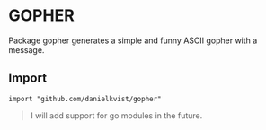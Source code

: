 # GOPHER

Package gopher generates a simple and funny ASCII gopher with a message.

## Import  

```
import "github.com/danielkvist/gopher"
```

> I will add support for go modules in the future.
